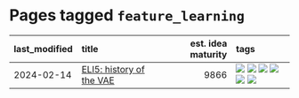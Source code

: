 # Pages tagged `feature_learning`

|last_modified|title|est. idea maturity|tags
|:---|:---|---:|:---|
|2024-02-14|[ELI5: history of the VAE](../ufldl_history.md)|9866|[![](https://img.shields.io/badge/tag-education-869cae)](../tags/education.md) [![](https://img.shields.io/badge/tag-feature_learning-b3194)](../tags/feature_learning.md) [![](https://img.shields.io/badge/tag-history-34720)](../tags/history.md) [![](https://img.shields.io/badge/tag-history_of_science-db71cb)](../tags/history_of_science.md) [![](https://img.shields.io/badge/tag-publication-35d420)](../tags/publication.md) [![](https://img.shields.io/badge/tag-vae-71e862)](../tags/vae.md)|